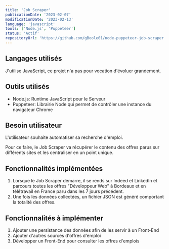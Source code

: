 ```yaml
---
title: 'Job Scraper'
publicationDate: '2023-02-07'
modificationDate: '2023-02-13'
language: 'javascript'
tools: ['Node.js', 'Puppeteer']
status: 'Actif'
repositoryUrl: 'https://github.com/gBoole01/node-puppeteer-job-scraper'
---
```


## Langages utilisés

J'utilise JavaScript, ce projet n'a pas pour vocation d'évoluer grandement.

## Outils utilisés

- Node.js: Runtime JavaScript pour le Serveur
- Puppeteer: Librairie Node qui permet de contrôler une instance du navigateur Chrome

## Besoin utilisateur

L'utilisateur souhaite automatiser sa recherche d'emploi.

Pour ce faire, le Job Scraper va récupérer le contenu des offres parus sur différents sites et les centraliser en un point unique.

## Fonctionnalités implémentées

1. Lorsque le Job Scraper démarre, il se rends sur Indeed et LinkedIn et parcours toutes les offres "Développeur Web" à Bordeaux et en télétravail en France paru dans les 7 jours précédent.
2. Une fois les données collectées, un fichier JSON est généré comportant la totalité des offres.

## Fonctionnalités à implémenter

1. Ajouter une persistance des données afin de les servir à un Front-End
1. Ajouter d'autres sources d'offres d'emploi
1. Développer un Front-End pour consulter les offres d'emplois

